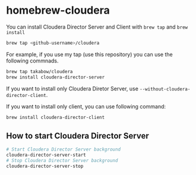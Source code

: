 # homebrew-cloudera

You can install Cloudera Director Server and Client with `brew tap` and `brew install`

```sh
brew tap <github-username>/cloudera
```

For example, if you use my tap (use this repository) you can use the following commnads.

```sh
brew tap takabow/cloudera
brew install cloudera-director-server
```

If you want to install only Cloudera Diretor Server, use `--without-cloudera-director-client`.

If you want to install only client, you can use following command:

```sh
brew install cloudera-director-client
```

## How to start Cloudera Director Server

```sh
# Start Cloudera Director Server background
cloudera-director-server-start
# Stop Cloudera Director Server background
cloudera-director-server-stop
```
